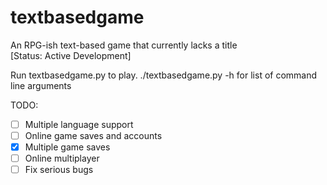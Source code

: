 # textbasedgame
An RPG-ish text-based game that currently lacks a title
<br>
[Status: Active Development]
<br>

Run textbasedgame.py to play.
./textbasedgame.py -h for list of command line arguments


TODO:
- [ ] Multiple language support
- [ ] Online game saves and accounts
- [x] Multiple game saves
- [ ] Online multiplayer
- [ ] Fix serious bugs